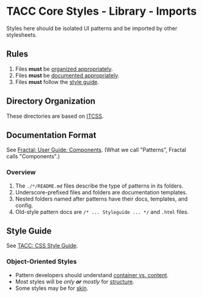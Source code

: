 # TACC Core Styles - Library - Imports

Styles here should be isolated UI patterns and be imported by other stylesheets.

## Rules

1. Files **must** be [organized appropriately](#directory-organization).
2. Files **must** be [documented appropriately](#documentation-format).
3. Files **must** follow the [style guide][tacc-style-guide].

## Directory Organization

These directories are based on [ITCSS][tacc-itcss].

[tacc-itcss]: https://confluence.tacc.utexas.edu/x/IAA9Cw

## Documentation Format

See [Fractal: User Guide: Components][fractal-docs-guide]. (What we call "Patterns", Fractal calls "Components".)

### Overview

1. The `./*/README.md` files describe the type of patterns in its folders.
2. Underscore-prefixed files and folders are documentation templates.
3. Nested folders named after patterns have their docs, templates, and config.
4. Old-style pattern docs are `/* ... Styleguide ... */` and `.html` files.

## Style Guide

See [TACC: CSS Style Guide][tacc-style-guide].

### Object-Oriented Styles

- Pattern developers should understand [container vs. content][tacc-oocss].
- Most styles will be _only **or** mostly_ for [structure][tacc-oocss].
- Some styles may be for [skin][tacc-oocss].

[tacc-oocss]: https://confluence.tacc.utexas.edu/x/VwALBg 'TACC: Object-Oriented CSS'
[tacc-style-guide]: https://confluence.tacc.utexas.edu/x/ZQALBg 'TACC: CSS Style Guide'
[fractal-docs-guide]: https://fractal.build/guide/components/#what-defines-a-component 'Fractal: User Guide: Components'
